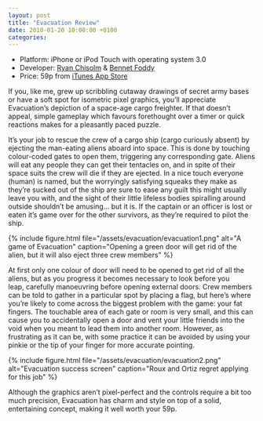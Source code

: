 ```yaml
---
layout: post
title: "Evacuation Review"
date: 2010-01-20 10:00:00 +0100
categories: 
---
```

		
- Platform: iPhone or iPod Touch with operating system 3.0
- Developer: [Ryan Chisolm](http://www.ryanchisholm.com/) & [Bennet Foddy](http://www.foddy.net/)
- Price: 59p from [iTunes App Store](http://itunes.apple.com/gb/app/evacuation/id320638539?mt=8)

If you, like me, grew up scribbling cutaway drawings of secret army bases or have a soft spot for isometric pixel graphics, you’ll appreciate Evacuation’s depiction of a space-age cargo freighter. If that doesn’t appeal, simple gameplay which favours forethought over a timer or quick reactions makes for a pleasantly paced puzzle.

It’s your job to rescue the crew of a cargo ship (cargo curiously absent) by ejecting the man-eating aliens aboard into space. This is done by touching colour-coded gates to open them, triggering any corresponding gate. Aliens will eat any people they can get their tentacles on, and in spite of their space suits the crew will die if they are ejected. In a nice touch everyone (human) is named, but the worryingly satisfying squeaks they make as they’re sucked out of the ship are sure to ease any guilt this might usually leave you with, and the sight of their little lifeless bodies spiralling around outside shouldn’t be amusing… but it is. If the captain or an officer is lost or eaten it’s game over for the other survivors, as they’re required to pilot the ship.

{% include figure.html file="/assets/evacuation/evacuation1.png" alt="A game of Evacuation" caption="Opening a green door will get rid of the alien, but it will also eject three crew members" %}

At first only one colour of door will need to be opened to get rid of all the aliens, but as you progress it becomes necessary to look before you leap, carefully manoeuvring before opening external doors. Crew members can be told to gather in a particular spot by placing a flag, but here’s where you’re likely to come across the biggest problem with the game: your fat fingers. The touchable area of each gate or room is very small, and this can cause you to accidentally open a door and vent your little friends into the void when you meant to lead them into another room. However, as frustrating as it can be, with some practice it can be avoided by using your pinkie or the tip of your finger for more accurate pointing.

{% include figure.html file="/assets/evacuation/evacuation2.png" alt="Evacuation success screen" caption="Roux and Ortiz regret applying for this job" %}

Although the graphics aren’t pixel-perfect and the controls require a bit too much precision, Evacuation has charm and style on top of a solid, entertaining concept, making it well worth your 59p.